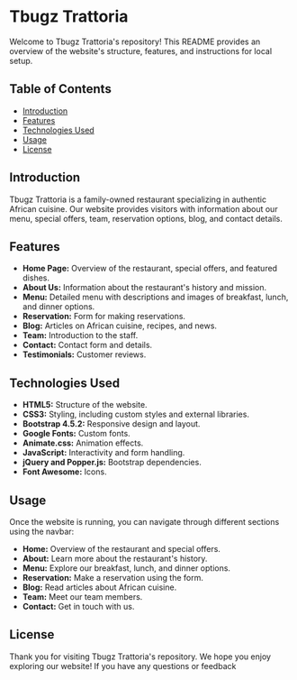 # Tbugz Trattoria

Welcome to Tbugz Trattoria's repository! This README provides an overview of the website's structure, features, and instructions for local setup.

## Table of Contents
- [Introduction](#introduction)
- [Features](#features)
- [Technologies Used](#technologies-used)
- [Usage](#usage)
- [License](#license)

## Introduction
Tbugz Trattoria is a family-owned restaurant specializing in authentic African cuisine. Our website provides visitors with information about our menu, special offers, team, reservation options, blog, and contact details.

## Features
- **Home Page:** Overview of the restaurant, special offers, and featured dishes.
- **About Us:** Information about the restaurant's history and mission.
- **Menu:** Detailed menu with descriptions and images of breakfast, lunch, and dinner options.
- **Reservation:** Form for making reservations.
- **Blog:** Articles on African cuisine, recipes, and news.
- **Team:** Introduction to the staff.
- **Contact:** Contact form and details.
- **Testimonials:** Customer reviews.

## Technologies Used
- **HTML5:** Structure of the website.
- **CSS3:** Styling, including custom styles and external libraries.
- **Bootstrap 4.5.2:** Responsive design and layout.
- **Google Fonts:** Custom fonts.
- **Animate.css:** Animation effects.
- **JavaScript:** Interactivity and form handling.
- **jQuery and Popper.js:** Bootstrap dependencies.
- **Font Awesome:** Icons.

## Usage

Once the website is running, you can navigate through different sections using the navbar:

- **Home:** Overview of the restaurant and special offers.
- **About:** Learn more about the restaurant's history.
- **Menu:** Explore our breakfast, lunch, and dinner options.
- **Reservation:** Make a reservation using the form.
- **Blog:** Read articles about African cuisine.
- **Team:** Meet our team members.
- **Contact:** Get in touch with us.

## License

Thank you for visiting Tbugz Trattoria's repository. We hope you enjoy exploring our website! If you have any questions or feedback